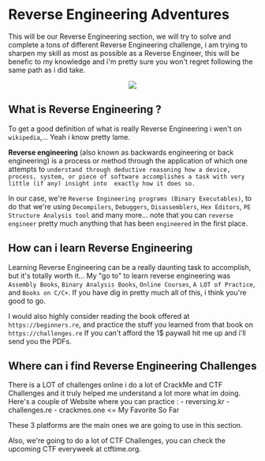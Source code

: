 # Reverse Engineering Adventures
This will be our Reverse Engineering section, we will try to solve and complete a tons of different Reverse Engineering challenge, i am trying to sharpen my skill
as most as possible as a Reverse Engineer, this will be benefic to my knowledge and i'm pretty sure you won't regret following the same path as i did take.

<p align="center">
  <img src="https://c.tenor.com/K8R7LThju04AAAAC/hack-the-planet.gif"/>
</p>

## What is Reverse Engineering ?
To get a good definition of what is really Reverse Engineering i wen't on `wikipedia`,... Yeah i know pretty lame. 

**Reverse engineering** (also known as backwards engineering or back engineering) is a process or method through the application of which one attempts to 
`understand through deductive reasoning how a device, process, system, or piece of software accomplishes a task with very little (if any) insight into 
exactly how it does so.` 

In our case, we're `Reverse Engineering programs (Binary Executables)`, to do that we're using `Decompilers`, `Debuggers`, `Disassemblers`, `Hex Editors`, `PE Structure Analysis tool` and many more... note that you can `reverse engineer` pretty much anything that has been `engineered` in the first place.

## How can i learn Reverse Engineering
Learning Reverse Engineering can be a really daunting task to accomplish, but it's totally worth it...
My "go to" to learn reverse engineering was `Assembly Books`, `Binary Analysis Books`, `Online Courses`, `A LOT of Practice`, and `Books on C/C+`.
If you have dig in pretty much all of this, i think you're good to go.

I would also highly consider reading the book offered at `https://beginners.re`, and practice the stuff you learned from that book on `https://challenges.re`
If you can't afford the 1$ paywall hit me up and i'll send you the PDFs.

## Where can i find Reverse Engineering Challenges
There is a LOT of challenges online i do a lot of CrackMe and CTF Challenges and it truly helped me understand a lot more what im doing.
Here's a couple of Website where you can practice :
    - reversing.kr
    - challenges.re
    - crackmes.one <= My Favorite So Far
    
These 3 platforms are the main ones we are going to use in this section.

Also, we're going to do a lot of CTF Challenges, you can check the upcoming CTF everyweek at ctftime.org.
